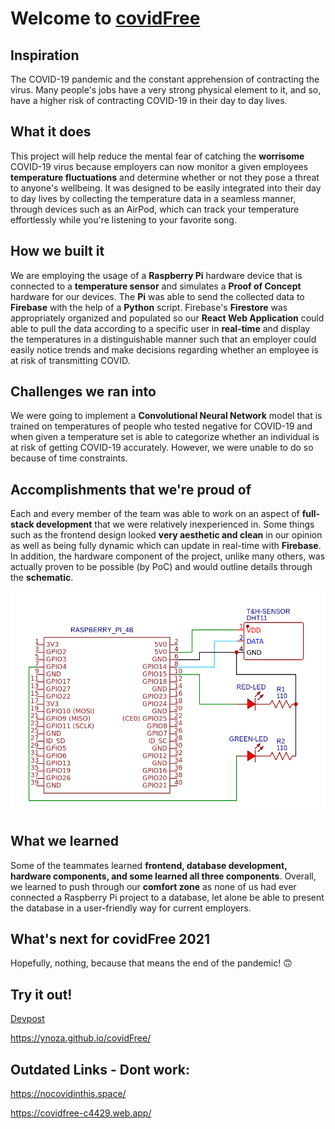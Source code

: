 # Welcome to [covidFree](https://ynoza.github.io/covidFree)
## Inspiration

The COVID-19 pandemic and the constant apprehension of contracting the virus. Many people's jobs have a very strong physical element to it, and so, have a higher risk of contracting COVID-19 in their day to day lives.

## What it does

This project will help reduce the mental fear of catching the **worrisome** COVID-19 virus because employers can now monitor a given employees **temperature fluctuations** and determine whether or not they pose a threat to anyone's wellbeing. It was designed to be easily integrated into their day to day lives by collecting the temperature data in a seamless manner, through devices such as an AirPod, which can track your temperature effortlessly while you're listening to your favorite song.

## How we built it
We are employing the usage of a **Raspberry Pi** hardware device that is connected to a **temperature sensor** and simulates a **Proof of Concept** hardware for our devices. The **Pi** was able to send the collected data to **Firebase** with the help of a **Python**  script. Firebase's **Firestore** was appropriately organized and populated so our **React Web Application** could able to pull the data according to a specific user in **real-time** and display the temperatures in a distinguishable manner such that an employer could easily notice trends and make decisions regarding whether an employee is at risk of transmitting COVID. 

## Challenges we ran into
We were going to implement a **Convolutional Neural Network** model that is trained on temperatures of people who tested negative for COVID-19 and when given a temperature set is able to categorize whether an individual is at risk of getting COVID-19 accurately. However, we were unable to do so because of time constraints. 

## Accomplishments that we're proud of
Each and every member of the team was able to work on an aspect of **full-stack development** that we were relatively inexperienced in. Some things such as the frontend design looked **very aesthetic and clean** in our opinion as well as being fully dynamic which can update in real-time with **Firebase**. In addition, the hardware component of the project, unlike many others, was actually proven to be possible (by PoC) and would outline details through the **schematic**. 

![Alt text](https://github.com/ynoza/covidFree/raw/main/schematics/UOttaHack-covidFree.png)

## What we learned
Some of the teammates learned **frontend, database development, hardware components, and some learned all three components**. Overall, we learned to push through our **comfort zone** as none of us had ever connected a Raspberry Pi project to a database, let alone be able to present the database in a user-friendly way for current employers.

## What's next for covidFree 2021
Hopefully, nothing, because that means the end of the pandemic! 🙃

## Try it out!

[Devpost](https://devpost.com/software/covidfree-2021)

https://ynoza.github.io/covidFree/

## Outdated Links - Dont work:

https://nocovidinthis.space/

https://covidfree-c4429.web.app/
